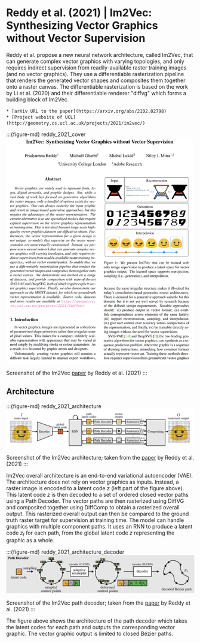 # Reddy et al. (2021) | Im2Vec: Synthesizing Vector Graphics without Vector Supervision

Reddy et al. propose a new neural network architecture, called Im2Vec, that can generate complex vector graphics with varying topologies, and only requires indirect supervision from readily-available raster training images (and no vector graphics). They use a differentiable rasterization pipeline that renders the generated vector shapes and composites them together onto a raster canvas. The differentiable rasterization is based on the work by Li et al. (2020) and their differentiable renderer "diffvg" which forms a building block of Im2Vec.


```{admonition} Available resources at a glance
* [arXiv URL to the paper](https://arxiv.org/abs/2102.02798)
* [Project website of UCL](http://geometry.cs.ucl.ac.uk/projects/2021/im2vec/)
```


:::{figure-md} reddy_2021_cover
<img src="reddy_2021_cover.png" alt="Reddy 2021 paper" width="500px">

Screenshot of the Im2Vec [paper](https://arxiv.org/abs/2102.02798) by Reddy et al. (2021)
:::


## Architecture


:::{figure-md} reddy_2021_architecture
<img src="reddy_2021_architecture.png" alt="Reddy 2021 architecture" width="700px">

Screenshot of the Im2Vec architecture; taken from the [paper](https://arxiv.org/abs/2102.02798) by Reddy et al. (2021)
:::


Im2Vec overall architecture is an end-to-end variational autoencoder (VAE). The architecture does not rely on vector graphics as inputs. Instead, a raster image is encoded to a latent code $z$ (left part of the figure above).
This latent code $z$ is then decoded to a set of ordered closed vector paths using a Path Decoder. The vector paths are then rasterized using DiffVG and composited together using DiffComp to obtain a rasterized overall output. This rasterized overall output can then be compared to the ground truth raster target for supervision at training time.
The model can handle graphics with multiple component paths. It uses an RNN to produce a latent code $z_t$ for each path, from the global latent code $z$ representing the graphic as a whole.


:::{figure-md} reddy_2021_architecture_decoder
<img src="reddy_2021_architecture_decoder.png" alt="Reddy 2021 architecture - the path decoder" width="700px">

Screenshot of the Im2Vec path decoder; taken from the [paper](https://arxiv.org/abs/2102.02798) by Reddy et al. (2021)
:::


The figure above shows the architecture of the path decoder which takes the latent codes for each path and outputs the corresponding vector graphic. The vector graphic output is limited to closed Bézier paths.